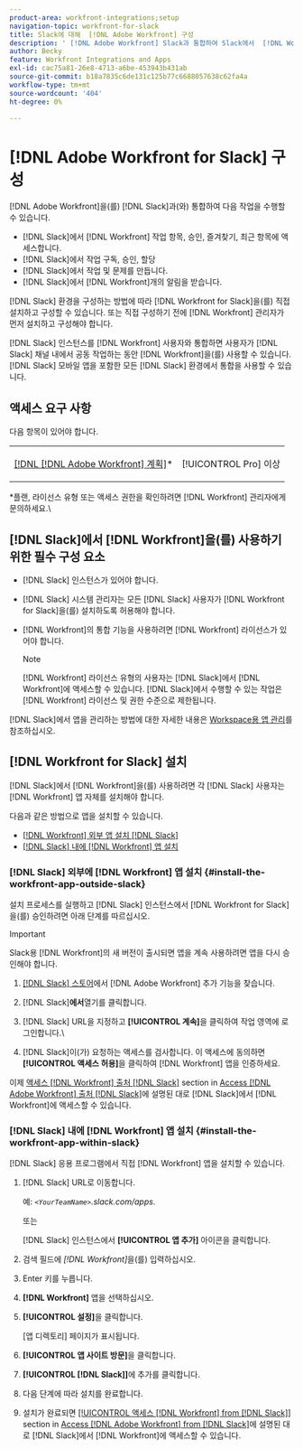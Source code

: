 ```yaml
---
product-area: workfront-integrations;setup
navigation-topic: workfront-for-slack
title: Slack에 대해  [!DNL Adobe Workfront] 구성
description: ' [!DNL Adobe Workfront] Slack과 통합하여 Slack에서  [!DNL Workfront] 작업 항목, 승인, 즐겨찾기, 최근 항목에 액세스하고 만들 수 있습니다.'
author: Becky
feature: Workfront Integrations and Apps
exl-id: cac75a81-26e8-4713-a6be-453943b431ab
source-git-commit: b18a7835c6de131c125b77c6688057638c62fa4a
workflow-type: tm+mt
source-wordcount: '404'
ht-degree: 0%

---
```


# [!DNL Adobe Workfront for Slack] 구성

[!DNL Adobe Workfront]을(를) [!DNL Slack]과(와) 통합하여 다음 작업을 수행할 수 있습니다.

* [!DNL Slack]에서 [!DNL Workfront] 작업 항목, 승인, 즐겨찾기, 최근 항목에 액세스합니다.
* [!DNL Slack]에서 작업 구독, 승인, 할당
* [!DNL Slack]에서 작업 및 문제를 만듭니다.
* [!DNL Slack]에서 [!DNL Workfront]개의 알림을 받습니다.

[!DNL Slack] 환경을 구성하는 방법에 따라 [!DNL Workfront for Slack]을(를) 직접 설치하고 구성할 수 있습니다. 또는 직접 구성하기 전에 [!DNL Workfront] 관리자가 먼저 설치하고 구성해야 합니다.

[!DNL Slack] 인스턴스를 [!DNL Workfront] 사용자와 통합하면 사용자가 [!DNL Slack] 채널 내에서 공동 작업하는 동안 [!DNL Workfront]을(를) 사용할 수 있습니다. [!DNL Slack] 모바일 앱을 포함한 모든 [!DNL Slack] 환경에서 통합을 사용할 수 있습니다.

## 액세스 요구 사항

다음 항목이 있어야 합니다.

<table style="table-layout:auto"> 
 <col> 
 </col> 
 <col> 
 </col> 
 <tbody> 
  <tr> 
   <td role="rowheader"><a href="https://business.adobe.com/kr/products/workfront/pricing.html" target="_blank">[!DNL [!DNL Adobe Workfront] 계획]</a>*</td> 
   <td> <p>[!UICONTROL Pro] 이상</p> </td> 
  </tr> 
 </tbody> 
</table>

&#42;플랜, 라이선스 유형 또는 액세스 권한을 확인하려면 [!DNL Workfront] 관리자에게 문의하세요.\

## [!DNL Slack]에서 [!DNL Workfront]을(를) 사용하기 위한 필수 구성 요소

* [!DNL Slack] 인스턴스가 있어야 합니다.
* [!DNL Slack] 시스템 관리자는 모든 [!DNL Slack] 사용자가 [!DNL Workfront for Slack]을(를) 설치하도록 허용해야 합니다.
* [!DNL Workfront]의 통합 기능을 사용하려면 [!DNL Workfront] 라이선스가 있어야 합니다.

  >[!NOTE]
  >
  >[!DNL Workfront] 라이선스 유형의 사용자는 [!DNL Slack]에서 [!DNL Workfront]에 액세스할 수 있습니다. [!DNL Slack]에서 수행할 수 있는 작업은 [!DNL Workfront] 라이선스 및 권한 수준으로 제한됩니다.

[!DNL Slack]에서 앱을 관리하는 방법에 대한 자세한 내용은 [Workspace용 앱 관리](https://get.slack.help/hc/en-us/articles/222386767-Manage-apps-for-your-workspace)를 참조하십시오.

## [!DNL Workfront for Slack] 설치

[!DNL Slack]에서 [!DNL Workfront]을(를) 사용하려면 각 [!DNL Slack] 사용자는 [!DNL Workfront] 앱 자체를 설치해야 합니다.

다음과 같은 방법으로 앱을 설치할 수 있습니다.

* [&#x200B; [!DNL Workfront] 외부 앱 설치 [!DNL Slack]](#install-the-workfront-app-outside-slack-install-the-workfront-app-outside-slack)
* [&#x200B; [!DNL Slack] 내에  [!DNL Workfront] 앱 설치](#install-the-workfront-app-within-slack-install-the-workfront-app-within-slack)

### [!DNL Slack] 외부에 [!DNL Workfront] 앱 설치 {#install-the-workfront-app-outside-slack}

설치 프로세스를 실행하고 [!DNL Slack] 인스턴스에서 [!DNL Workfront for Slack]을(를) 승인하려면 아래 단계를 따르십시오.

>[!IMPORTANT]
>
>Slack용 [!DNL Workfront]의 새 버전이 출시되면 앱을 계속 사용하려면 앱을 다시 승인해야 합니다.

1. [[!DNL Slack] 스토어](https://workfront.slack.com/apps/A7CLAMVNW-adobe-workfront?tab=more_info)에서 [!DNL Adobe Workfront] 추가 기능을 찾습니다.

1. [!DNL Slack]&#x200B;**에서**&#x200B;열기를 클릭합니다.

1. [!DNL Slack] URL을 지정하고 **[!UICONTROL 계속]**&#x200B;을 클릭하여 작업 영역에 로그인합니다.\

1. [!DNL Slack]이(가) 요청하는 액세스를 검사합니다. 이 액세스에 동의하면 **[!UICONTROL 액세스 허용]**&#x200B;을 클릭하여 [!DNL Workfront] 앱을 인증하세요.

이제 [액세스 [!DNL Workfront] 출처 [!DNL Slack]](../../workfront-integrations-and-apps/using-workfront-with-slack/access-workfront-from-slack.md#viewing-all-available-commands) section in [Access [!DNL Adobe Workfront] 출처 [!DNL Slack]](../../workfront-integrations-and-apps/using-workfront-with-slack/access-workfront-from-slack.md)에 설명된 대로 [!DNL Slack]에서 [!DNL Workfront]에 액세스할 수 있습니다.

### [!DNL Slack] 내에 [!DNL Workfront] 앱 설치 {#install-the-workfront-app-within-slack}

[!DNL Slack] 응용 프로그램에서 직접 [!DNL Workfront] 앱을 설치할 수 있습니다.

1. [!DNL Slack] URL로 이동합니다.

   예: *`<YourTeamName>`.slack.com/apps*.

   또는

   [!DNL Slack] 인스턴스에서 **[!UICONTROL 앱 추가]** 아이콘을 클릭합니다.

1. 검색 필드에 *[!DNL Workfront]*&#x200B;을(를) 입력하십시오.
1. Enter 키를 누릅니다.
1. **[!DNL Workfront]** 앱을 선택하십시오.
1. **[!UICONTROL 설정]**&#x200B;을 클릭합니다.

   [앱 디렉토리] 페이지가 표시됩니다.

1. **[!UICONTROL 앱 사이트 방문]**&#x200B;을 클릭합니다.
1. **[!UICONTROL [!DNL Slack]]**&#x200B;에 추가를 클릭합니다.
1. 다음 단계에 따라 설치를 완료합니다.
1. 설치가 완료되면 [[!UICONTROL 액세스 [!DNL Workfront] from [!DNL Slack]]](../../workfront-integrations-and-apps/using-workfront-with-slack/access-workfront-from-slack.md#viewing-all-available-commands) section in [Access [!DNL Adobe Workfront] from [!DNL Slack]](../../workfront-integrations-and-apps/using-workfront-with-slack/access-workfront-from-slack.md)에 설명된 대로 [!DNL Slack]에서 [!DNL Workfront]에 액세스할 수 있습니다.

